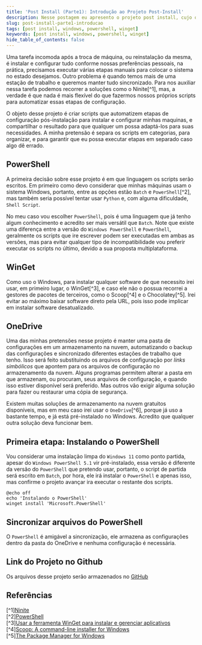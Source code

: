 ```yaml
---
title: 'Post Install (Parte1): Introdução ao Projeto Post-Install'
description: Nesse postagem eu apresento o projeto post install, cujo objetivo é automatizar as etapas de pós-instalação do meu sistema, e a etapa de instalação do powershell.
slug: post-install-parte1-introducao
tags: [post install, windows, powershell, winget]
keywords: [post install, windows, powershell, winget]
hide_table_of_contents: false
---
```


Uma tarefa incomoda após a troca de máquina, ou reinstalação da mesma, é instalar e configurar tudo conforme nossas preferências pessoais, na prática, precisamos executar várias etapas manuais para colocar o sistema no estado desejamos. Outro problema é quando temos mais de uma estação de trabalho e queremos manter tudo sincronizado. Para nos auxiliar nessa tarefa podemos recorrer a soluções como o Ninite[^1], mas, a verdade é que nada é mais flexível do que fazermos nossos próprios scripts para automatizar essas etapas de configuração.
 
O objeto desse projeto é criar scripts que automatizem etapas de configuração pós-instalação para instalar e configurar minhas maquinas, e compartilhar o resultado para que qualquer um possa adaptá-los para suas necessidades. A minha pretensão é separa os scripts em categorias, para organizar, e para garantir que eu possa executar etapas em separado caso algo dê errado.

## PowerShell

A primeira decisão sobre esse projeto é em que linguagem os scripts serão escritos. Em primeiro como devo considerar que minhas máquinas usam o sistema Windows, portanto, entre as opções estão `Batch` e `PowerShell`[^2], mas também seria possível tentar usar `Python` e, com alguma dificuldade, `Shell Script`.

No meu caso vou escolher `PowerShell`, pois é uma linguagem que já tenho algum conhecimento e acredito ser mais versátil que `Batch`. Note que existe uma diferença entre a versão do `Windows PowerShell` e `PowerShell`, geralmente os scripts que ire escrever podem ser executadas em ambas as versões, mas para evitar qualquer tipo de incompatibilidade vou preferir executar os scripts no último, devido a sua proposta multiplataforma.

## WinGet

Como uso o Windows, para instalar qualquer software de que necessito irei usar, em primeiro lugar, o WinGet[^3], e caso ele não o possua recorrei a gestores de pacotes de terceiros, como o Scoop[^4] e o Chocolatey[^5]. Irei evitar ao máximo baixar software direto pela URL, pois isso pode implicar em instalar software desatualizado.

## OneDrive

Uma das minhas pretensões nesse projeto é manter uma pasta de configurações em um armazenamento na nuvem, automatizando o backup das configurações e sincronizado diferentes estações de trabalho que tenho. Isso será feito substituindo os arquivos de configuração por *links simbólicos* que apontem para os arquivos de configuração no armazenamento da nuvem. Alguns programas permitem alterar a pasta em que armazenam, ou procuram, seus arquivos de configuração, e quando isso estiver disponível será preferido. Mas outros vão exigir alguma solução para fazer ou restaurar uma cópia de segurança.

Existem muitas soluções de armazenamento na nuvem gratuitos disponíveis, mas em meu caso irei usar o `OneDrive`[^6], porque já uso a bastante tempo, e já está pré-instalado no Windows. Acredito que qualquer outra solução deva funcionar bem.

## Primeira etapa: Instalando o PowerShell

Vou considerar uma instalação limpa do `Windows 11` como ponto partida, apesar do `Windows PowerShell 5.1` vir pré-instalado, essa versão é diferente da versão do `PowerShell` que pretendo usar, portanto, o script de partida será escrito em `Batch`, por hora, ele irá instalar o `PowerShell` e apenas isso, mas confirme o projeto avançar ira executar o restante dos scripts.

```batch Install.bat
@echo off
echo 'Instalando o PowerShell'
winget install 'Microsoft.PowerShell'
```

## Sincronizar arquivos do PowerShell

O `PowerShell` é amigável a sincronização, ele armazena as configurações dentro da pasta do OneDrive e nenhuma configuração é necessária.

## Link do Projeto no Github

Os arquivos desse projeto serão armazenados no [GitHub](https://github.com/jeancnasc/post-install)

## Referências

[^1][Ninite](https://ninite.com/)  
[^2][PowerShell](https://github.com/PowerShell/PowerShell)  
[^3][Usar a ferramenta WinGet para instalar e gerenciar aplicativos](https://learn.microsoft.com/pt-br/windows/package-manager/winget/)  
[^4][Scoop: A command-line installer for Windows](https://scoop.sh/)  
[^5][The Package Manager for Windows](https://chocolatey.org/)